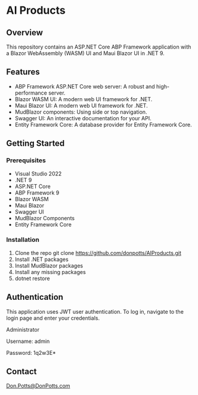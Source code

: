 # AI Products

## Overview

This repository contains an ASP.NET Core ABP Framework application with a Blazor WebAssembly (WASM) UI and Maui Blazor UI in .NET 9.

## Features

- ABP Framework ASP.NET Core web server: A robust and high-performance server.
- Blazor WASM UI: A modern web UI framework for .NET.
- Maui Blazor UI: A modern web UI framework for .NET.
- MudBlazor components: Using side or top navigation.
- Swagger UI: An interactive documentation for your API.
- Entity Framework Core: A database provider for Entity Framework Core.

## Getting Started

### Prerequisites

- Visual Studio 2022
- .NET 9
- ASP.NET Core
- ABP Framework 9
- Blazor WASM
- Maui Blazor
- Swagger UI
- MudBlazor Components
- Entity Framework Core

### Installation

1. Clone the repo
  git clone https://github.com/donpotts/AIProducts.git
2. Install .NET packages
3. Install MudBlazor packages
4. Install any missing packages
5. dotnet restore
   
## Authentication

This application uses JWT user authentication. To log in, navigate to the login page and enter your credentials.

Administrator

Username:  admin

Password:  1q2w3E*

## Contact

Don.Potts@DonPotts.com

